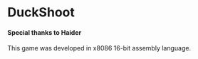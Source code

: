 # DuckShoot #
#### Special thanks to Haider ####
This game was developed in x8086 16-bit assembly language.

